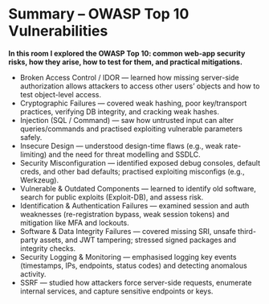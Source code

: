 # Summary – OWASP Top 10 Vulnerabilities

**In this room I explored the OWASP Top 10: common web-app security risks, how they arise, how to test for them, and practical mitigations.**

- Broken Access Control / IDOR — learned how missing server-side authorization allows attackers to access other users’ objects and how to test object-level access.
- Cryptographic Failures — covered weak hashing, poor key/transport practices, verifying DB integrity, and cracking weak hashes.
- Injection (SQL / Command) — saw how untrusted input can alter queries/commands and practised exploiting vulnerable parameters safely.
- Insecure Design — understood design-time flaws (e.g., weak rate-limiting) and the need for threat modelling and SSDLC.
- Security Misconfiguration — identified exposed debug consoles, default creds, and other bad defaults; practised exploiting misconfigs (e.g., Werkzeug).
- Vulnerable & Outdated Components — learned to identify old software, search for public exploits (Exploit-DB), and assess risk.
- Identification & Authentication Failures — examined session and auth weaknesses (re-registration bypass, weak session tokens) and mitigation like MFA and lockouts.
- Software & Data Integrity Failures — covered missing SRI, unsafe third-party assets, and JWT tampering; stressed signed packages and integrity checks.
- Security Logging & Monitoring — emphasised logging key events (timestamps, IPs, endpoints, status codes) and detecting anomalous activity.
- SSRF — studied how attackers force server-side requests, enumerate internal services, and capture sensitive endpoints or keys.
